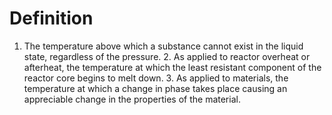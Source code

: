 # Definition

1.  The temperature above which a substance cannot exist in the liquid
    state, regardless of the pressure. 2. As applied to reactor overheat
    or afterheat, the temperature at which the least resistant component
    of the reactor core begins to melt down. 3. As applied to materials,
    the temperature at which a change in phase takes place causing an
    appreciable change in the properties of the material.
